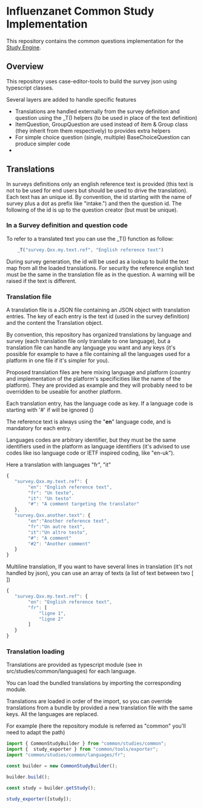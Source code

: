 # Influenzanet Common Study Implementation

This repository contains the common questions implementation for the  [Study Engine](https://github.com/influenzanet/survey-engine.ts). 

## Overview

This repository uses case-editor-tools to build the survey json using typescript classes.

Several layers are added to handle specific features

- Translations are handled externally from the survey definition and question using the _T() helpers (to be used in place of the text definition)
- ItemQuestion, GroupQuestion are used instead of Item & Group class (they inherit from them respectively) to provides extra helpers
- For simple choice question (single, multiple) BaseChoiceQuestion can produce simpler code
- 

## Translations

In surveys definitions only an english reference text is provided (this text is not to be used for end users but should be used to drive the translation).
Each text has an unique id. By convention, the id starting with the name of survey plus a dot as prefix like "intake.") and then the question id. The following of the id is up to the question creator (but must be unique).

### In a Survey definition and question code

To refer to a translated text you can use the _T() function as follow:

```ts
    _T("survey.Qxx.my.text.ref", "English reference text")
```

During survey generation, the id will be used as a lookup to build the text map from all the loaded translations.
For security the reference english text must be the same in the translation file as in the question. A warning will be raised if the text is different.

### Translation file

A translation file is a JSON file containing an JSON object with translation entries.
The key of each entry is the text id (used in the survey definition) and the content the Translation object.

By convention, this repository has organized translations by language and survey (each translation file only translate to one language), but a translation file can handle any language you want and any keys (it's possible for example to have a file containing all the languages used for a platform in one file if it's simpler for you).

Proposed translation files are here mixing language and platform (country and implementation of the platform's specificities like the name of the platform). They are provided as example and they will probably need to be overridden to be useable for another platform.

Each translation entry, has the language code as key. If a language code is starting with '#' if will be ignored ()

The reference text is always using the "**en**" language code, and is mandatory for each entry.

Languages codes are arbitrary identifier, but they must be the same identifiers used in the platform as language identifiers (it's advised to use codes like iso language code or IETF inspired coding, like "en-uk").

Here a translation with languages "fr", "it"
```js
{
   "survey.Qxx.my.text.ref": {
        "en": "English reference text",
        "fr": "Un texte",
        "it": "Un testo"
        "#": "A comment targeting the translator"
   },
   "survey.Qxx.another.text": {
        "en":"Another reference text",
        "fr":"Un autre text",
        "it":"Un altro testo",
        "#": "A comment"
        "#2": "Another comment"
   }
}

```

Multiline translation, If you want to have several lines in translation (it's not handled by json), you can use an array of texts (a list of text between two [ ])

```js
{
   "survey.Qxx.my.text.ref": {
        "en": "English reference text",
        "fr": [
            "ligne 1",
            "ligne 2"
        ]
   }
}

```

### Translation loading

Translations are provided as typescript module (see in src/studies/common/languages) for each language.

You can load the bundled translations by importing the corresponding module.

Translations are loaded in order of the import, so you can override translations from a bundle by provided a new translation file with the same keys. All the languages are replaced.


For example (here the repository module is referred as "common" you'll need to adapt the path)
```ts
import { CommonStudyBuilder } from "common/studies/common";
import {  study_exporter } from "common/tools/exporter";
import "common/studies/common/languages/fr";

const builder = new CommonStudyBuilder();

builder.build();

const study = builder.getStudy();

study_exporter([study]);
```
